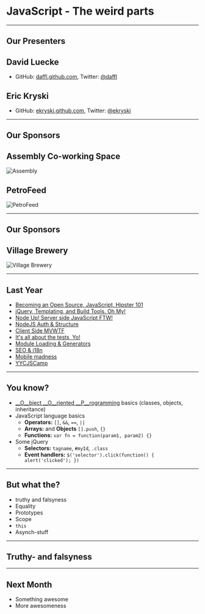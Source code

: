 # JavaScript - The weird parts

---

## Our Presenters

## David Luecke

* GitHub: [daffl.github.com](http://daffl.github.com), Twitter: [@daffl](http://twitter.com/daffl)

## Eric Kryski

* GitHub: [ekryski.github.com](http://ekryski.github.com), Twitter: [@ekryski](http://twitter.com/ekryski)

---

## Our Sponsors

## Assembly Co-working Space

![Assembly](images/sponsors/assembly_logo.png)

## PetroFeed

![PetroFeed](images/sponsors/pf-logo.png)

---

## Our Sponsors

## Village Brewery

![Village Brewery](images/sponsors/village_brewery_logo_inverted.png)

---

## Last Year

* [Becoming an Open Source, JavaScript, Hipster 101](https://github.com/yycjs/open-source-intro)
* [jQuery, Templating, and Build Tools. Oh My!](https://github.com/yycjs/jquery-templates-builds)
* [Node Up! Server side JavaScript FTW!](https://github.com/yycjs/node-up)
* [NodeJS Auth & Structure](https://github.com/yycjs/node-auth-structure)
* [Client Side MVWTF](https://github.com/yycjs/mvwtf)
* [It's all about the tests, Yo!](https://github.com/yycjs/javascript-testing)
* [Module Loading & Generators](https://github.com/yycjs/module-loading-generators)
* [SEO & i18n](https://github.com/yycjs/seo-i18n)
* [Mobile madness](https://github.com/yycjs/mobile-madness)
* [YYCJSCamp](https://github.com/yycjs/YYCJSCamp-2013)

---

## You know?

- [__O__bject __O__riented __P__rogramming](http://en.wikipedia.org/wiki/Object-oriented_programming) basics (classes, objects, inheritance)
- JavaScript language basics
    - __Operators:__ `[]`, `&&`, `==`, `||` 
    - __Arrays:__ and __Objects__ `[].push`, `{}`
    - __Functions:__ `var fn = function(param1, param2) {}` 
- Some jQuery
    - __Selectors:__ `tagname`, `#myId`, `.class`
    - __Event handlers:__ `$('selector').click(function() { alert('clicked'); })`

---

## But what the?

- truthy and falsyness
- Equality
- Prototypes
- Scope
- `this`
- Asynch-stuff

---

## Truthy- and falsyness

---

## Next Month

* Something awesome
* More awesomeness
